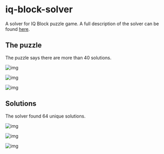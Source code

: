 # iq-block-solver

A solver for IQ Block puzzle game.
A full description of the solver can be found [here](https://quantixed.org/?p=2288).

## The puzzle

The puzzle says there are more than 40 solutions.

![img](img/IMG_4205.jpg?raw=true "image")

![img](img/IMG_4206.jpg?raw=true "image")

![img](img/IMG_4204.jpg?raw=true "image")

## Solutions 

The solver found 64 unique solutions.

![img](img/allfin_Layout0.png?raw=true "image")

![img](img/allfin_Layout1.png?raw=true "image")

![img](img/allfin_Layout2.png?raw=true "image")

